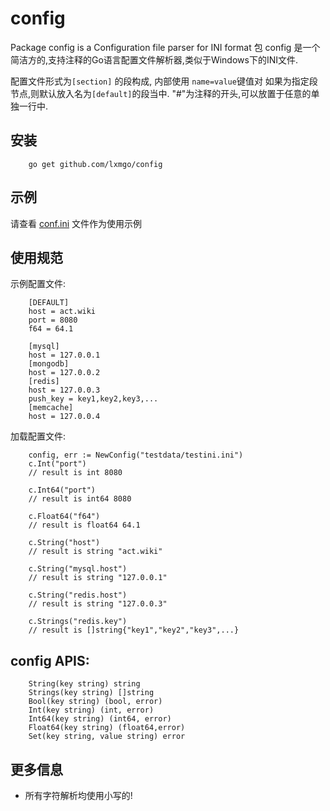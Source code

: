 # config

Package config is a Configuration file parser for INI format
包 config 是一个简洁方的,支持注释的Go语言配置文件解析器,类似于Windows下的INI文件.

配置文件形式为`[section]` 的段构成, 内部使用 `name=value`键值对
如果为指定段节点,则默认放入名为`[default]`的段当中.
"#"为注释的开头,可以放置于任意的单独一行中.


## 安装

        go get github.com/lxmgo/config
        
## 示例

请查看 [conf.ini](testdata/testini.ini) 文件作为使用示例
        
## 使用规范

示例配置文件:
        
        [DEFAULT]
        host = act.wiki
        port = 8080
        f64 = 64.1
        
        [mysql]
        host = 127.0.0.1
        [mongodb]
        host = 127.0.0.2
        [redis]
        host = 127.0.0.3
        push_key = key1,key2,key3,...
        [memcache]
        host = 127.0.0.4
    
加载配置文件:
        
        config, err := NewConfig("testdata/testini.ini")
        c.Int("port")
        // result is int 8080
        
        c.Int64("port")
        // result is int64 8080
        
        c.Float64("f64")
        // result is float64 64.1
                
        c.String("host")
        // result is string "act.wiki"
    
        c.String("mysql.host")
        // result is string "127.0.0.1"
        
        c.String("redis.host")
        // result is string "127.0.0.3"
        
        c.Strings("redis.key")
        // result is []string{"key1","key2","key3",...}

## config APIS:
    
        String(key string) string
        Strings(key string) []string
        Bool(key string) (bool, error)
        Int(key string) (int, error)
        Int64(key string) (int64, error)
        Float64(key string) (float64,error)
        Set(key string, value string) error
        
## 更多信息

- 所有字符解析均使用小写的!